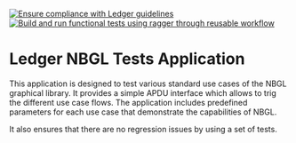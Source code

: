 [![Ensure compliance with Ledger guidelines](https://github.com/LedgerHQ/app-nbgl-tests/actions/workflows/guidelines_enforcer.yml/badge.svg)](https://github.com/LedgerHQ/app-nbgl-tests/actions/workflows/guidelines_enforcer.yml) [![Build and run functional tests using ragger through reusable workflow](https://github.com/LedgerHQ/app-nbgl-tests/actions/workflows/build_and_functional_tests.yml/badge.svg?branch=master)](https://github.com/LedgerHQ/app-nbgl-tests/actions/workflows/build_and_functional_tests.yml)

# Ledger NBGL Tests Application

This application is designed to test various standard use cases of the NBGL graphical library. It provides a simple APDU interface which allows to trig the different use case flows. The application includes predefined parameters for each use case that demonstrate the capabilities of NBGL.

It also ensures that there are no regression issues by using a set of tests.
